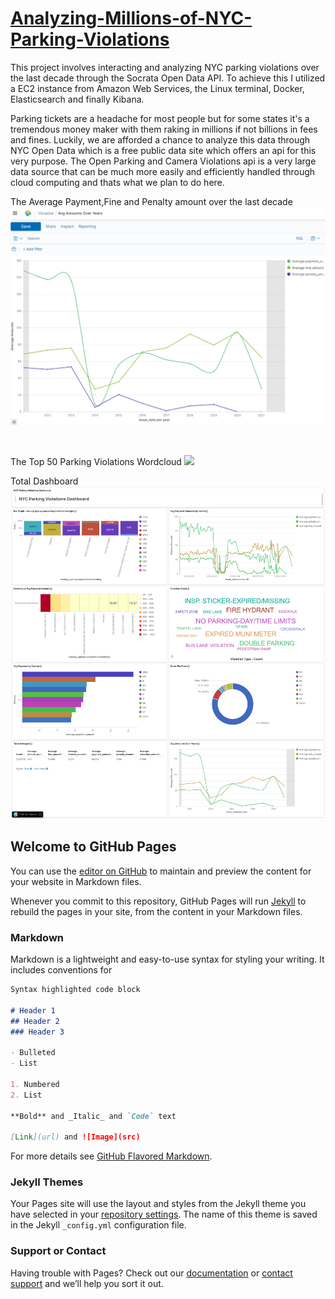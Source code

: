 # [Analyzing-Millions-of-NYC-Parking-Violations](https://github.com/OjeWilliams/Analyzing-Millions-of-NYC-Parking-Violations)

This project involves interacting and analyzing NYC parking violations over the last decade through the Socrata Open Data API. To achieve this I utilized a EC2 instance from Amazon Web Services, the Linux terminal, Docker, Elasticsearch and finally Kibana.

Parking tickets are a headache for most people but for some states it's a tremendous money maker with them raking in millions if not billions in fees and fines. Luckily, we are afforded a chance to analyze this data through NYC Open Data which is a free public data site which offers an api for this very purpose. The Open Parking and Camera Violations api is a very large data source that can be much more easily and efficiently handled through cloud computing and thats what we plan to do here. <br />

The Average Payment,Fine and Penalty amount over the last decade
  ![](/images/Avg%20Amounts%20Over%20Years.png)

<br />

The Top 50 Parking Violations Wordcloud
  ![](/images/Word20cloudoftop50violation.png)
  <br />


Total Dashboard
![](/images/kibanadashboard.png) 


## Welcome to GitHub Pages

You can use the [editor on GitHub](https://github.com/OjeWilliams/Oje_Portfolio/edit/main/README.md) to maintain and preview the content for your website in Markdown files.

Whenever you commit to this repository, GitHub Pages will run [Jekyll](https://jekyllrb.com/) to rebuild the pages in your site, from the content in your Markdown files.

### Markdown

Markdown is a lightweight and easy-to-use syntax for styling your writing. It includes conventions for

```markdown
Syntax highlighted code block

# Header 1
## Header 2
### Header 3

- Bulleted
- List

1. Numbered
2. List

**Bold** and _Italic_ and `Code` text

[Link](url) and ![Image](src)
```

For more details see [GitHub Flavored Markdown](https://guides.github.com/features/mastering-markdown/).

### Jekyll Themes

Your Pages site will use the layout and styles from the Jekyll theme you have selected in your [repository settings](https://github.com/OjeWilliams/Oje_Portfolio/settings/pages). The name of this theme is saved in the Jekyll `_config.yml` configuration file.

### Support or Contact

Having trouble with Pages? Check out our [documentation](https://docs.github.com/categories/github-pages-basics/) or [contact support](https://support.github.com/contact) and we’ll help you sort it out.
